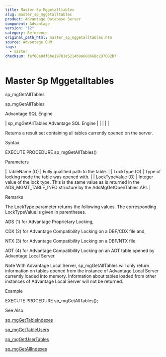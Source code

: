 ```yaml
---
title: Master Sp Mggetalltables
slug: master_sp_mggetalltables
product: Advantage Database Server
component: Advantage
version: "12"
category: Reference
original_path_html: master_sp_mggetalltables.htm
source: Advantage CHM
tags:
  - master
checksum: fef88e8df6be19781a5214b8a688668c297002b7
---
```


# Master Sp Mggetalltables

sp\_mgGetAllTables

sp\_mgGetAllTables

Advantage SQL Engine

| sp\_mgGetAllTables  Advantage SQL Engine |  |  |  |  |

Returns a result set containing all tables currently opened on the server.

Syntax

EXECUTE PROCEDURE sp\_mgGetAllTables()

Parameters

| TableName (O) | Fully qualified path to the table. |
| LockType (O) | Type of locking mode the table was opened with. |
| LockTypeValue (O) | Integer value of the lock type. This is the same value as is returned in the ADS\_MGMT\_TABLE\_INFO structure by the AdsMgGetOpenTables API. |

Remarks

The LockType parameter returns the following values. The corresponding LockTypeValue is given in parentheses.

ADS (1) for Advantage Proprietary Locking,

CDX (2) for Advantage Compatibility Locking on a DBF/CDX file and,

NTX (3) for Advantage Compatibility Locking on a DBF/NTX file.

ADT (4) for Advantage Compatibility Locking on an ADT table opened by Advantage Local Server.

Note With Advantage Local Server, sp\_mgGetAllTables will only return information on tables opened from the instance of Advantage Local Server currently loaded into memory. Information about tables loaded from other instances of Advantage Local Server will not be returned.

Example

EXECUTE PROCEDURE sp\_mgGetAllTables();

See Also

[sp\_mgGetTableIndexes](master_sp_mggettableindexes.md)

[sp\_mgGetTableUsers](master_sp_mggettableusers.md)

[sp\_mgGetUserTables](master_sp_mggetusertables.md)

[sp\_mgGetAllIndexes](master_sp_mggetallindexes.md)
